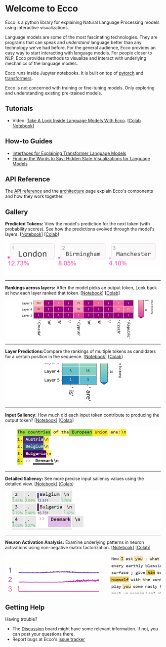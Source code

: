 # Welcome to Ecco
Ecco is a python library for explaining Natural Language Processing models using interactive visualizations.

Language models are some of the most fascinating technologies. They are programs that can speak and <i>understand</i> language better than any technology we've had before. For the general audience, Ecco provides an easy way to start interacting with language models. For people closer to NLP, Ecco provides methods to visualize and interact with underlying mechanics of the language models.

Ecco runs inside Jupyter notebooks. It is built on top of [pytorch](https://pytorch.org/) and [transformers](https://github.com/huggingface/transformers).

Ecco is not concerned with training or fine-tuning models. Only exploring and understanding existing pre-trained models.

## Tutorials
- Video: [Take A Look Inside Language Models With Ecco](https://www.youtube.com/watch?v=rHrItfNeuh0). \[<a href="https://colab.research.google.com/github/jalammar/ecco/blob/main/notebooks/Language_Models_and_Ecco_PyData_Khobar.ipynb">Colab Notebook</a>]


## How-to Guides
- [Interfaces for Explaining Transformer Language Models](https://jalammar.github.io/explaining-transformers/)
- [Finding the Words to Say: Hidden State Visualizations for Language Models](https://jalammar.github.io/hidden-states/)


## API Reference
The [API reference](api/ecco) and the [architecture](architecture) page explain Ecco's components and how they work together.

## Gallery

<div class="container gallery" markdown="1">

<p><strong>Predicted Tokens:</strong> View the model's prediction for the next token (with probability scores). See how the predictions evolved through the model's layers. [<a href="https://github.com/jalammar/ecco/blob/main/notebooks/Ecco_Output_Token_Scores.ipynb">Notebook</a>] [<a href="https://colab.research.google.com/github/jalammar/ecco/blob/main/notebooks/Ecco_Output_Token_Scores.ipynb">Colab</a>]</p>
<img src="img/layer_predictions_ex_london.png" />
<hr />
<p><strong>Rankings across layers:</strong> After the model picks an output token, Look back at how each layer ranked that token.  [<a href="https://github.com/jalammar/ecco/blob/main/notebooks/Ecco_Evolution_of_Selected_Token.ipynb">Notebook</a>] [<a href="https://colab.research.google.com/github/jalammar/ecco/blob/main/notebooks/Ecco_Evolution_of_Selected_Token.ipynb">Colab</a>]</p>
<img src="img/rankings_ex_eu_1_widethumb.png" />
<hr />
<p><strong>Layer Predictions:</strong>Compare the rankings of multiple tokens as candidates for a certain position in the sequence.  [<a href="https://github.com/jalammar/ecco/blob/main/notebooks/Ecco_Comparing_Token_Rankings.ipynb">Notebook</a>] [<a href="https://colab.research.google.com/github/jalammar/ecco/blob/main/notebooks/Ecco_Comparing_Token_Rankings.ipynb">Colab</a>]</p>
<img src="img/rankings_watch_ex_is_are_widethumb.png" />
<hr />
<p><strong>Input Saliency:</strong> How much did each input token contribute to producing the output token?   [<a href="https://github.com/jalammar/ecco/blob/main/notebooks/Ecco_Input_Saliency.ipynb">Notebook</a>] [<a href="https://colab.research.google.com/github/jalammar/ecco/blob/main/notebooks/Ecco_Input_Saliency.ipynb">Colab</a>]
</p>
<img src="img/saliency_ex_1_thumbwide.png" />

<hr />
<p><strong>Detailed Saliency:</strong> See more precise input saliency values using the detailed view. [<a href="https://github.com/jalammar/ecco/blob/main/notebooks/Ecco_Input_Saliency.ipynb">Notebook</a>] [<a href="https://colab.research.google.com/github/jalammar/ecco/blob/main/notebooks/Ecco_Input_Saliency.ipynb">Colab</a>]
</p>
<img src="img/saliency_ex_2_thumbwide.png" />

<hr />
<p><strong>Neuron Activation Analysis:</strong> Examine underlying patterns in neuron activations using non-negative matrix factorization. [<a href="https://github.com/jalammar/ecco/blob/main/notebooks/Ecco_Neuron_Factors.ipynb">Notebook</a>] [<a href="https://colab.research.google.com/github/jalammar/ecco/blob/main/notebooks/Ecco_Neuron_Factors.ipynb">Colab</a>]</p>
<img src="img/nmf_ex_1_widethumb.png" />

</div>

## Getting Help
Having trouble?

- The [Discussion](https://github.com/jalammar/ecco/discussions) board might have some relevant information. If not, you can post your questions there.
- Report bugs at Ecco's [issue tracker](https://github.com/jalammar/ecco/issues)